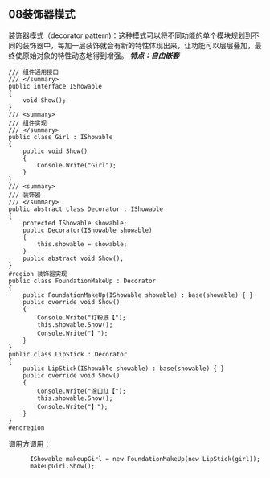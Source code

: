 ﻿## 08装饰器模式

装饰器模式（decorator pattern)：这种模式可以将不同功能的单个模块规划到不同的装饰器中，每加一层装饰就会有新的特性体现出来，让功能可以层层叠加，最终使原始对象的特性动态地得到增强。
***特点：自由嵌套***

```/// <summary>
/// 组件通用接口
/// </summary>
public interface IShowable
{
    void Show();
}
/// <summary>
/// 组件实现
/// </summary>
public class Girl : IShowable
{
    public void Show()
    {
        Console.Write("Girl");
    }
}
/// <summary>
/// 装饰器
/// </summary>
public abstract class Decorator : IShowable
{
    protected IShowable showable;
    public Decorator(IShowable showable)
    {
        this.showable = showable;
    }
    public abstract void Show();
}
#region 装饰器实现
public class FoundationMakeUp : Decorator
{
    public FoundationMakeUp(IShowable showable) : base(showable) { }
    public override void Show()
    {
        Console.Write("打粉底【");
        this.showable.Show();
        Console.Write("】");
    }
}
public class LipStick : Decorator
{
    public LipStick(IShowable showable) : base(showable) { }
    public override void Show()
    {
        Console.Write("涂口红【");
        this.showable.Show();
        Console.Write("】");
    }
}
#endregion
```
调用方调用：

```   Girl girl = new Girl();
      IShowable makeupGirl = new FoundationMakeUp(new LipStick(girl));
      makeupGirl.Show();
```